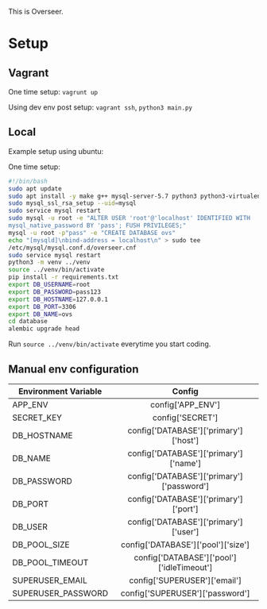 This is Overseer.
# Setup
Vagrant
-------
One time setup: `vagrunt up`

Using dev env post setup: `vagrant ssh`, `python3 main.py`

Local
-----
Example setup using ubuntu:

One time setup:
```bash
#!/bin/bash
sudo apt update
sudo apt install -y make g++ mysql-server-5.7 python3 python3-virtualenv
sudo mysql_ssl_rsa_setup --uid=mysql
sudo service mysql restart
sudo mysql -u root -e "ALTER USER 'root'@'localhost' IDENTIFIED WITH
mysql_native_password BY 'pass'; FUSH PRIVILEGES;"
mysql -u root -p"pass" -e "CREATE DATABASE ovs"
echo "[mysqld]\nbind-address = localhost\n" > sudo tee
/etc/mysql/mysql.conf.d/overseer.cnf
sudo service mysql restart
python3 -m venv ../venv
source ../venv/bin/activate
pip install -r requirements.txt
export DB_USERNAME=root
export DB_PASSWORD=pass123
export DB_HOSTNAME=127.0.0.1
export DB_PORT=3306
export DB_NAME=ovs
cd database
alembic upgrade head
```

Run `source ../venv/bin/activate` everytime you start coding.

Manual env configuration
------------------------
| Environment Variable | Config                                    |
| -------------        | :-------------:                           |
| APP_ENV              | config['APP_ENV']                         |
| SECRET_KEY           | config['SECRET']                          |
| DB_HOSTNAME          | config['DATABASE']['primary']['host']     |
| DB_NAME              | config['DATABASE']['primary']['name']     |
| DB_PASSWORD          | config['DATABASE']['primary']['password'] |
| DB_PORT              | config['DATABASE']['primary']['port']     |
| DB_USER              | config['DATABASE']['primary']['user']     |
| DB_POOL_SIZE         | config['DATABASE']['pool']['size']        |
| DB_POOL_TIMEOUT      | config['DATABASE']['pool']['idleTimeout'] |
| SUPERUSER_EMAIL      | config['SUPERUSER']['email']              |
| SUPERUSER_PASSWORD   | config['SUPERUSER']['password']           |
